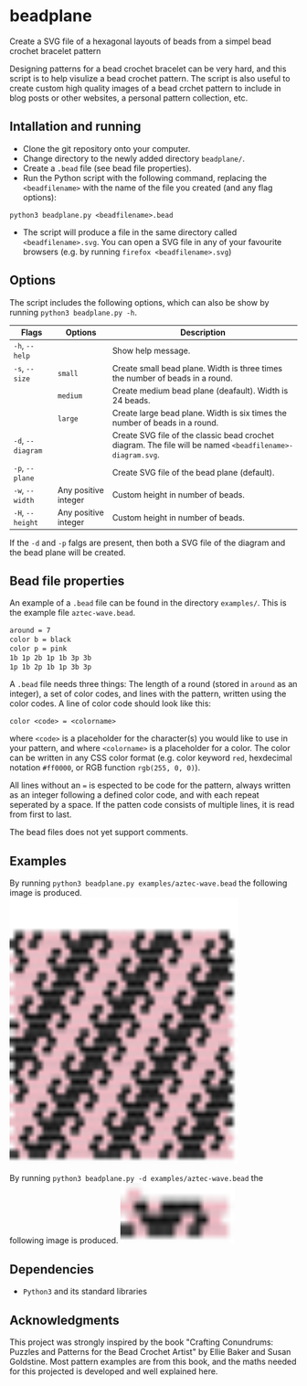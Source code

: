 # beadplane
Create a SVG file of a hexagonal layouts of beads from a simpel bead crochet bracelet pattern

Designing patterns for a bead crochet bracelet can be very hard, and this script is to help visulize a bead crochet pattern.
The script is also useful to create custom high quality images of a bead crchet pattern to include in blog posts or other websites, a personal pattern collection, etc.

## Intallation and running
* Clone the git repository onto your computer.
* Change directory to the newly added directory `beadplane/`.
* Create a `.bead` file (see bead file properties).
* Run the Python script with the following command, replacing the `<beadfilename>` with the name of the file you created (and any flag options):
```
python3 beadplane.py <beadfilename>.bead
```
* The script will produce a file in the same directory called `<beadfilename>.svg`.
You can open a SVG file in any of your favourite browsers (e.g. by running `firefox <beadfilename>.svg`)

## Options
The script includes the following options, which can also be show by running `python3 beadplane.py -h`.

| Flags             | Options              | Description                                                                                               |
|-------------------|----------------------|-----------------------------------------------------------------------------------------------------------|
| `-h`, `--help`    |                      | Show help message.                                                                                        |
| `-s`, `--size`    | `small`              | Create small bead plane. Width is three times the number of beads in a round.                             |
|                   | `medium`             | Create medium bead plane (deafault). Width is 24 beads.                                                   |
|                   | `large`              | Create large bead plane. Width is six times the number of beads in a round.                               |
| `-d`, `--diagram` |                      | Create SVG file of the classic bead crochet diagram. The file will be named `<beadfilename>-diagram.svg`. |
| `-p`, `--plane`   |                      | Create SVG file of the bead plane (default).                                                              |
| `-w`, `--width`   | Any positive integer | Custom height in number of beads.                                                                         |
| `-H`, `--height`  | Any positive integer | Custom height in number of beads.                                                                         |

If the `-d` and `-p` falgs are present, then both a SVG file of the diagram and the bead plane will be created.

## Bead file properties
An example of a `.bead` file can be found in the directory `examples/`.
This is the example file `aztec-wave.bead`.
```
around = 7
color b = black
color p = pink
1b 1p 2b 1p 1b 3p 3b
1p 1b 2p 1b 1p 3b 3p
```

A `.bead` file needs three things: The length of a round (stored in `around` as an integer), a set of color codes, and lines with the pattern, written using the color codes.
A line of color code should look like this:
```
color <code> = <colorname>
```
where `<code>` is a placeholder for the character(s) you would like to use in your pattern, and where `<colorname>` is a placeholder for a color.
The color can be written in any CSS color format (e.g. color keyword `red`, hexdecimal notation `#ff0000`, or RGB function `rgb(255, 0, 0)`).

All lines without an `=` is espected to be code for the pattern, always written as an integer following a defined color code, and with each repeat seperated by a space.
If the patten code consists of multiple lines, it is read from first to last.

The bead files does not yet support comments.

## Examples
By running `python3 beadplane.py examples/aztec-wave.bead` the following image is produced.
<img src="aztec-wave.svg" alt="Aztec Wave bead plane" width="400"/>

By running `python3 beadplane.py -d examples/aztec-wave.bead` the following image is produced.
<img src="aztec-wave-diagram.svg" alt="Aztec Wave bead crochet diagram" width="200"/>

## Dependencies
* `Python3` and its standard libraries

## Acknowledgments
This project was strongly inspired by the book "Crafting Conundrums: Puzzles and Patterns for the Bead Crochet Artist" by Ellie Baker and Susan Goldstine.
Most pattern examples are from this book, and the maths needed for this projected is developed and well explained here.
